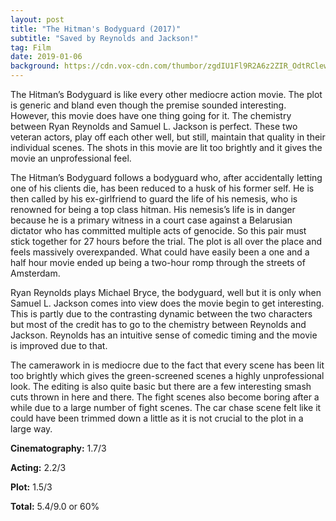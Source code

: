 ```yaml
---
layout: post
title: "The Hitman's Bodyguard (2017)"
subtitle: "Saved by Reynolds and Jackson!"
tag: Film
date: 2019-01-06
background: https://cdn.vox-cdn.com/thumbor/zgdIU1Fl9R2A6z2ZIR_OdtRClew=/160x245:1856x1331/1200x800/filters:focal(840x506:1160x826)/cdn.vox-cdn.com/uploads/chorus_image/image/56254063/hitman4.0.jpg
---
```

The Hitman’s Bodyguard is like every other mediocre action movie. The plot is generic and bland even though the premise sounded interesting. However, this movie does have one thing going for it. The chemistry between Ryan Reynolds and Samuel L. Jackson is perfect. These two veteran actors, play off each other well, but still, maintain that quality in their individual scenes. The shots in this movie are lit too brightly and it gives the movie an unprofessional feel.

The Hitman’s Bodyguard follows a bodyguard who, after accidentally letting one of his clients die, has been reduced to a husk of his former self. He is then called by his ex-girlfriend to guard the life of his nemesis, who is renowned for being a top class hitman. His nemesis’s life is in danger because he is a primary witness in a court case against a Belarusian dictator who has committed multiple acts of genocide. So this pair must stick together for 27 hours before the trial. The plot is all over the place and feels massively overexpanded. What could have easily been a one and a half hour movie ended up being a two-hour romp through the streets of Amsterdam.

Ryan Reynolds plays Michael Bryce, the bodyguard, well but it is only when Samuel L. Jackson comes into view does the movie begin to get interesting. This is partly due to the contrasting dynamic between the two characters but most of the credit has to go to the chemistry between Reynolds and Jackson. Reynolds has an intuitive sense of comedic timing and the movie is improved due to that.

The camerawork in is mediocre due to the fact that every scene has been lit too brightly which gives the green-screened scenes a highly unprofessional look. The editing is also quite basic but there are a few interesting smash cuts thrown in here and there. The fight scenes also become boring after a while due to a large number of fight scenes. The car chase scene felt like it could have been trimmed down a little as it is not crucial to the plot in a large way.

**Cinematography:** 1.7/3

**Acting:** 2.2/3

**Plot:** 1.5/3

**Total:** 5.4/9.0 or 60%